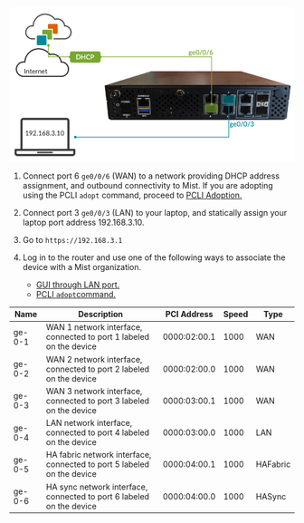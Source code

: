 <!--- Silicom Madrid 90500-0151-G61---->


![Silicom Madrid](/img/install_onbd_hdwr_silicom.png)

1. Connect port 6 `ge0/0/6` (WAN) to a network providing DHCP address assignment, and outbound connectivity to Mist. If you are adopting using the PCLI `adopt` command, proceed to [PCLI Adoption.](intro_installation_image.md#adopt-the-router-from-the-ssr-pcli)

2. Connect port 3 `ge0/0/3` (LAN) to your laptop, and statically assign your laptop port address 192.168.3.10.

3. Go to `https://192.168.3.1 `

4. Log in to the router and use one of the following ways to associate the device with a Mist organization.
    * [GUI through LAN port.](intro_installation_image.md#associate-the-router-with-mist)
    * [PCLI `adopt`command.](intro_installation_image.md#adopt-the-router-from-the-ssr-pcli)


| Name | Description | PCI Address | Speed | Type |
| --- | --- | --- | --- | --- |
| ge-0-1 | WAN 1 network interface, connected to port 1 labeled on the device | 0000:02:00.1 | 1000 | WAN |
| ge-0-2 | WAN 2 network interface, connected to port 2 labeled on the device | 0000:02:00.0 | 1000 | WAN |
| ge-0-3 | WAN 3 network interface, connected to port 3 labeled on the device | 0000:03:00.1 | 1000 | WAN |
| ge-0-4 | LAN network interface, connected to port 4 labeled on the device | 0000:03:00.0 | 1000 | LAN |
| ge-0-5 | HA fabric network interface, connected to port 5 labeled on the device | 0000:04:00.1 | 1000 | HAFabric |
| ge-0-6 | HA sync network interface, connected to port 6 labeled on the device | 0000:04:00.0 | 1000 | HASync |

